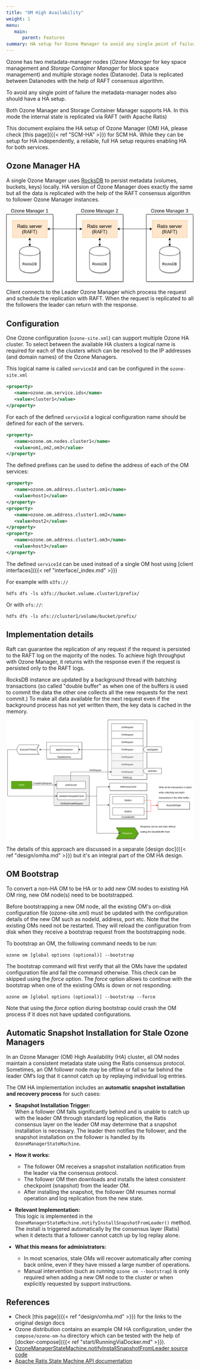 ```yaml
---
title: "OM High Availability"
weight: 1
menu:
   main:
      parent: Features
summary: HA setup for Ozone Manager to avoid any single point of failure.
---
```

<!---
  Licensed to the Apache Software Foundation (ASF) under one or more
  contributor license agreements.  See the NOTICE file distributed with
  this work for additional information regarding copyright ownership.
  The ASF licenses this file to You under the Apache License, Version 2.0
  (the "License"); you may not use this file except in compliance with
  the License.  You may obtain a copy of the License at

      http://www.apache.org/licenses/LICENSE-2.0

  Unless required by applicable law or agreed to in writing, software
  distributed under the License is distributed on an "AS IS" BASIS,
  WITHOUT WARRANTIES OR CONDITIONS OF ANY KIND, either express or implied.
  See the License for the specific language governing permissions and
  limitations under the License.
-->

Ozone has two metadata-manager nodes (*Ozone Manager* for key space management and *Storage Container Manager* for block space management) and multiple storage nodes (Datanode). Data is replicated between Datanodes with the help of RAFT consensus algorithm.

To avoid any single point of failure the metadata-manager nodes also should have a HA setup.

Both Ozone Manager and Storage Container Manager supports HA. In this mode the internal state is replicated via RAFT (with Apache Ratis) 

This document explains the HA setup of Ozone Manager (OM) HA, please check [this page]({{< ref "SCM-HA" >}}) for SCM HA.  While they can be setup for HA independently, a reliable, full HA setup requires enabling HA for both services.

## Ozone Manager HA

A single Ozone Manager uses [RocksDB](https://github.com/facebook/rocksdb/) to persist metadata (volumes, buckets, keys) locally. HA version of Ozone Manager does exactly the same but all the data is replicated with the help of the RAFT consensus algorithm to follower Ozone Manager instances.

![HA OM](HA-OM.png)

Client connects to the Leader Ozone Manager which process the request and schedule the replication with RAFT. When the request is replicated to all the followers the leader can return with the response.

## Configuration

One Ozone configuration (`ozone-site.xml`) can support multiple Ozone HA cluster. To select between the available HA clusters a logical name is required for each of the clusters which can be resolved to the IP addresses (and domain names) of the Ozone Managers.

This logical name is called `serviceId` and can be configured in the `ozone-site.xml`
 
```XML
<property>
   <name>ozone.om.service.ids</name>
   <value>cluster1</value>
</property>
```

For each of the defined `serviceId` a logical configuration name should be defined for each of the servers.

```XML
<property>
   <name>ozone.om.nodes.cluster1</name>
   <value>om1,om2,om3</value>
</property>
```

The defined prefixes can be used to define the address of each of the OM services:

```XML
<property>
   <name>ozone.om.address.cluster1.om1</name>
   <value>host1</value>
</property>
<property>
   <name>ozone.om.address.cluster1.om2</name>
   <value>host2</value>
</property>
<property>
   <name>ozone.om.address.cluster1.om3</name>
   <value>host3</value>
</property>
```

The defined `serviceId` can be used instead of a single OM host using [client interfaces]({{< ref "interface/_index.md" >}})

For example with `o3fs://`

```shell
hdfs dfs -ls o3fs://bucket.volume.cluster1/prefix/
```

Or with `ofs://`:

```shell
hdfs dfs -ls ofs://cluster1/volume/bucket/prefix/
```

## Implementation details

Raft can guarantee the replication of any request if the request is persisted to the RAFT log on the majority of the nodes. To achieve high throughput with Ozone Manager, it returns with the response even if the request is persisted only to the RAFT logs.

RocksDB instance are updated by a background thread with batching transactions (so called "double buffer" as when one of the buffers is used to commit the data the other one collects all the new requests for the next commit.) To make all data available for the next request even if the background process has not yet written them, the key data is cached in the memory.

![HA - OM Double Buffer](HA-OM-doublebuffer.png)

The details of this approach are discussed in a separate [design doc]({{< ref "design/omha.md" >}}) but it's an integral part of the OM HA design.

## OM Bootstrap

To convert a non-HA OM to be HA or to add new OM nodes to existing HA OM ring, new OM node(s) need to be bootstrapped.

Before bootstrapping a new OM node, all the existing OM's on-disk configuration file (ozone-site.xml) must be updated with the configuration details
of the new OM such as nodeId, address, port etc. Note that the existing OMs need not be restarted. They will reload the configuration from disk when
they receive a bootstrap request from the bootstrapping node.

To bootstrap an OM, the following command needs to be run:

```shell
ozone om [global options (optional)] --bootstrap
```

The bootstrap command will first verify that all the OMs have the updated configuration file and fail the command otherwise. This check can be skipped
using the _force_ option. The _force_ option allows to continue with the bootstrap when one of the existing OMs is down or not responding.

```shell
ozone om [global options (optional)] --bootstrap --force
```

Note that using the _force_ option during bootstrap could crash the OM process if it does not have updated configurations.

## Automatic Snapshot Installation for Stale Ozone Managers

In an Ozone Manager (OM) High Availability (HA) cluster, all OM nodes maintain a consistent metadata state using the Ratis consensus protocol. Sometimes, an OM follower node may be offline or fall so far behind the leader OM’s log that it cannot catch up by replaying individual log entries.

The OM HA implementation includes an **automatic snapshot installation and recovery process** for such cases:

- **Snapshot Installation Trigger:**  
When a follower OM falls significantly behind and is unable to catch up with the leader OM through standard log replication, the Ratis consensus layer on the leader OM may determine that a snapshot installation is necessary. The leader then notifies the follower, and the snapshot installation on the follower is handled by its `OzoneManagerStateMachine`.

- **How it works:**
  - The follower OM receives a snapshot installation notification from the leader via the consensus protocol.
  - The follower OM then downloads and installs the latest consistent checkpoint (snapshot) from the leader OM.
  - After installing the snapshot, the follower OM resumes normal operation and log replication from the new state.

- **Relevant Implementation:**  
  This logic is implemented in the `OzoneManagerStateMachine.notifyInstallSnapshotFromLeader()` method. The install is triggered automatically by the consensus layer (Ratis) when it detects that a follower cannot catch up by log replay alone.

- **What this means for administrators:**
  - In most scenarios, stale OMs will recover automatically after coming back online, even if they have missed a large number of operations.
  - Manual intervention (such as running `ozone om --bootstrap`) is only required when adding a new OM node to the cluster or when explicitly requested by support instructions.


## References

 * Check [this page]({{< ref "design/omha.md" >}}) for the links to the original design docs
 * Ozone distribution contains an example OM HA configuration, under the `compose/ozone-om-ha` directory which can be tested with the help of [docker-compose]({{< ref "start/RunningViaDocker.md" >}}).
* [OzoneManagerStateMachine.notifyInstallSnapshotFromLeader source code](https://github.com/apache/ozone/blob/master/hadoop-ozone/ozone-manager/src/main/java/org/apache/hadoop/ozone/om/ratis/OzoneManagerStateMachine.java#L530)
* [Apache Ratis State Machine API documentation](https://github.com/apache/ratis/blob/master/ratis-server-api/src/main/java/org/apache/ratis/statemachine/StateMachine.java)
